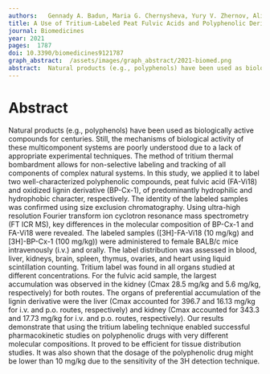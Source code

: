 ```yaml
---
authors:   Gennady A. Badun, Maria G. Chernysheva, Yury V. Zhernov, Alina S. Poroshina, Valery V. Smirnov, Sergey E. Pigarev, Tatiana A. Mikhnevich, Dmitry S. Volkov, Irina V. Perminova, Elena I. Fedoros
title: A Use of Tritium-Labeled Peat Fulvic Acids and Polyphenolic Derivatives for Designing Pharmacokinetic Experiments on Mice
journal: Biomedicines
year: 2021
pages:  1787
doi: 10.3390/biomedicines9121787
graph_abstract:  /assets/images/graph_abstract/2021-biomed.png
abstract:  Natural products (e.g., polyphenols) have been used as biologically active compounds for centuries. Still, the mechanisms of biological activity of these multicomponent systems are poorly understood due to a lack of appropriate experimental techniques. The method of tritium thermal bombardment allows for non-selective labeling and tracking of all components of complex natural systems. In this study, we applied it to label two well-characterized polyphenolic compounds, peat fulvic acid (FA-Vi18) and oxidized lignin derivative (BP-Cx-1), of predominantly hydrophilic and hydrophobic character, respectively. The identity of the labeled samples was confirmed using size exclusion chromatography. Using ultra-high resolution Fourier transform ion cyclotron resonance mass spectrometry (FT ICR MS), key differences in the molecular composition of BP-Cx-1 and FA-Vi18 were revealed. The labeled samples ([3H]-FA-Vi18 (10 mg/kg) and [3H]-BP-Cx-1 (100 mg/kg)) were administered to female BALB/c mice intravenously (i.v.) and orally. The label distribution was assessed in blood, liver, kidneys, brain, spleen, thymus, ovaries, and heart using liquid scintillation counting. Tritium label was found in all organs studied at different concentrations. For the fulvic acid sample, the largest accumulation was observed in the kidney (Cmax 28.5 mg/kg and 5.6 mg/kg, respectively) for both routes. The organs of preferential accumulation of the lignin derivative were the liver (Cmax accounted for 396.7 and 16.13 mg/kg for i.v. and p.o. routes, respectively) and kidney (Cmax accounted for 343.3 and 17.73 mg/kg for i.v. and p.o. routes, respectively). Our results demonstrate that using the tritium labeling technique enabled successful pharmacokinetic studies on polyphenolic drugs with very different molecular compositions. It proved to be efficient for tissue distribution studies. It was also shown that the dosage of the polyphenolic drug might be lower than 10 mg/kg due to the sensitivity of the 3H detection technique.
---
```



# Abstract

Natural products (e.g., polyphenols) have been used as biologically active compounds for centuries. Still, the mechanisms of biological activity of these multicomponent systems are poorly understood due to a lack of appropriate experimental techniques. The method of tritium thermal bombardment allows for non-selective labeling and tracking of all components of complex natural systems. In this study, we applied it to label two well-characterized polyphenolic compounds, peat fulvic acid (FA-Vi18) and oxidized lignin derivative (BP-Cx-1), of predominantly hydrophilic and hydrophobic character, respectively. The identity of the labeled samples was confirmed using size exclusion chromatography. Using ultra-high resolution Fourier transform ion cyclotron resonance mass spectrometry (FT ICR MS), key differences in the molecular composition of BP-Cx-1 and FA-Vi18 were revealed. The labeled samples ([3H]-FA-Vi18 (10 mg/kg) and [3H]-BP-Cx-1 (100 mg/kg)) were administered to female BALB/c mice intravenously (i.v.) and orally. The label distribution was assessed in blood, liver, kidneys, brain, spleen, thymus, ovaries, and heart using liquid scintillation counting. Tritium label was found in all organs studied at different concentrations. For the fulvic acid sample, the largest accumulation was observed in the kidney (Cmax 28.5 mg/kg and 5.6 mg/kg, respectively) for both routes. The organs of preferential accumulation of the lignin derivative were the liver (Cmax accounted for 396.7 and 16.13 mg/kg for i.v. and p.o. routes, respectively) and kidney (Cmax accounted for 343.3 and 17.73 mg/kg for i.v. and p.o. routes, respectively). Our results demonstrate that using the tritium labeling technique enabled successful pharmacokinetic studies on polyphenolic drugs with very different molecular compositions. It proved to be efficient for tissue distribution studies. It was also shown that the dosage of the polyphenolic drug might be lower than 10 mg/kg due to the sensitivity of the 3H detection technique.